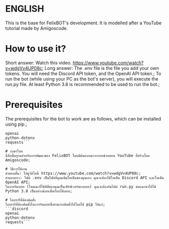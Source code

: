 # ENGLISH
This is the base for FelixBOT's development. It is modelled after a YouTube tutorial made by Amigoscode.

# How to use it?
Short answer: Watch this video. https://www.youtube.com/watch?v=wdgVv4UP08c;
Long answer: The .env file is the file you add your own tokens. You will need the Discord API token, and the OpenAI API token.;
To run the bot (while using your PC as the bot's server), you will execute the run.py file. At least Python 3.8 is recommended to be used to run the bot.;

# Prerequisites
The prerequisites for the bot to work are as follows, which can be installed using pip.;
```discord
openai
python-dotenv
requests```

# ภาษาไทย
นี่คือพื้นฐานสำหรับการพัฒนาของ FelixBOT โดยมีต้นแบบมาจากบทช่วยสอน YouTube ที่สร้างโดย Amigoscode;

# วิธีการใช้งาน
คำตอบสั้น: ไปดูวิดิโอนี้ https://www.youtube.com/watch?v=wdgVv4UP08c;
คำตอบยาว: ไฟล์ .env เป็นไฟล์ที่คุณเพิ่มโทเค็นของคุณเอง คุณจะต้องใช้โทเค็น Discord API และโทเค็น OpenAI API;
ในการรันบอท (ในขณะที่ใช้พีซีของคุณเป็นเซิร์ฟเวอร์ของบอท) คุณจะต้องรันไฟล์ run.py ขอแนะนำให้ใช้ Python 3.8 เป็นอย่างน้อยเพื่อเรียกใช้บอท;

# ไลบรารีที่ต้องติดตั้ง
ไลบรารีที่ต้องติดตั้งในการรันบอทซึ่งสามารถติดตั้งได้โดยใช้ pip ได้แก่;
```discord
openai
python-dotenv
requests```
